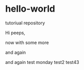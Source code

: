 # hello-world
tutoriual repository

Hi peeps,

now with some more

and again

and again
test monday test2 test43
